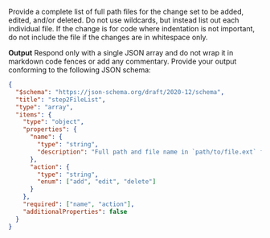 Provide a complete list of full path files for the change set to be added, edited, and/or deleted.  Do not use wildcards, but instead list out each individual file.  If the change is for code where indentation is not important, do not include the file if the changes are in whitespace only.

**Output**
Respond only with a single JSON array and do not wrap it in markdown code fences or add any commentary.
Provide your output conforming to the following JSON schema:

```json
{
  "$schema": "https://json-schema.org/draft/2020-12/schema",
  "title": "step2FileList",
  "type": "array",
  "items": {
    "type": "object",
    "properties": {
      "name": {
        "type": "string",
        "description": "Full path and file name in `path/to/file.ext` format"
      },
      "action": {
        "type": "string",
        "enum": ["add", "edit", "delete"]
      }
    },
    "required": ["name", "action"],
    "additionalProperties": false
  }
}
```
